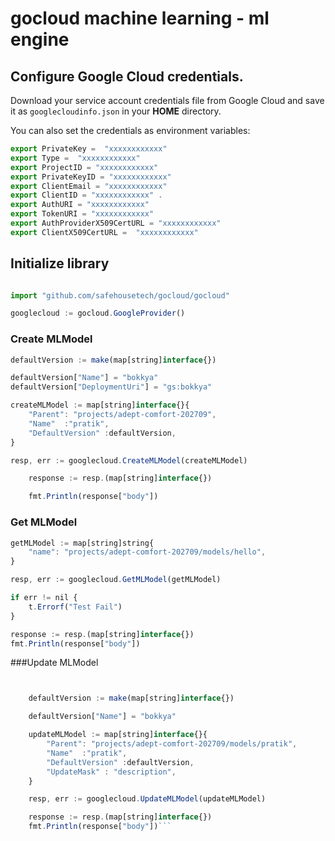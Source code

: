 # gocloud machine learning - ml engine

## Configure Google Cloud credentials.

Download your service account credentials file from Google Cloud and save it as `googlecloudinfo.json` in your <b>HOME</b> directory.

You can also set the credentials as environment variables:
```js
export PrivateKey =  "xxxxxxxxxxxx"
export Type =  "xxxxxxxxxxxx"
export ProjectID = "xxxxxxxxxxxx"
export PrivateKeyID = "xxxxxxxxxxxx"
export ClientEmail = "xxxxxxxxxxxx"
export ClientID = "xxxxxxxxxxxx" .
export AuthURI = "xxxxxxxxxxxx"
export TokenURI = "xxxxxxxxxxxx"
export AuthProviderX509CertURL = "xxxxxxxxxxxx"
export ClientX509CertURL =  "xxxxxxxxxxxx"
```

## Initialize library

```js

import "github.com/safehousetech/gocloud/gocloud"

googlecloud := gocloud.GoogleProvider()

```

### Create MLModel

```js
defaultVersion := make(map[string]interface{})

defaultVersion["Name"] = "bokkya"
defaultVersion["DeploymentUri"] = "gs:bokkya"

createMLModel := map[string]interface{}{
	"Parent": "projects/adept-comfort-202709",
	"Name"  :"pratik",
	"DefaultVersion" :defaultVersion,
}

resp, err := googlecloud.CreateMLModel(createMLModel)

	response := resp.(map[string]interface{})

	fmt.Println(response["body"])


  ```

### Get MLModel

```js
getMLModel := map[string]string{
	"name": "projects/adept-comfort-202709/models/hello",
}

resp, err := googlecloud.GetMLModel(getMLModel)

if err != nil {
	t.Errorf("Test Fail")
}

response := resp.(map[string]interface{})
fmt.Println(response["body"])
```

###Update MLModel

```js


	defaultVersion := make(map[string]interface{})

	defaultVersion["Name"] = "bokkya"

	updateMLModel := map[string]interface{}{
		"Parent": "projects/adept-comfort-202709/models/pratik",
		"Name"  :"pratik",
		"DefaultVersion" :defaultVersion,
		"UpdateMask" : "description",
	}

	resp, err := googlecloud.UpdateMLModel(updateMLModel)

	response := resp.(map[string]interface{})
	fmt.Println(response["body"])```
